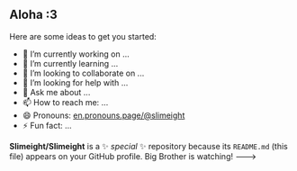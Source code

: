 ## Aloha :3


Here are some ideas to get you started:

- 🔭 I’m currently working on ...
- 🌱 I’m currently learning ...
- 👯 I’m looking to collaborate on ...
- 🤔 I’m looking for help with ...
- 💬 Ask me about ...
- 📫 How to reach me: ...
- 😄 Pronouns: [en.pronouns.page/@slimeight](url)
- ⚡ Fun fact: ...



**Slimeight/Slimeight** is a ✨ _special_ ✨ repository because its `README.md` (this file) appears on your GitHub profile. Big Brother is watching! --->
